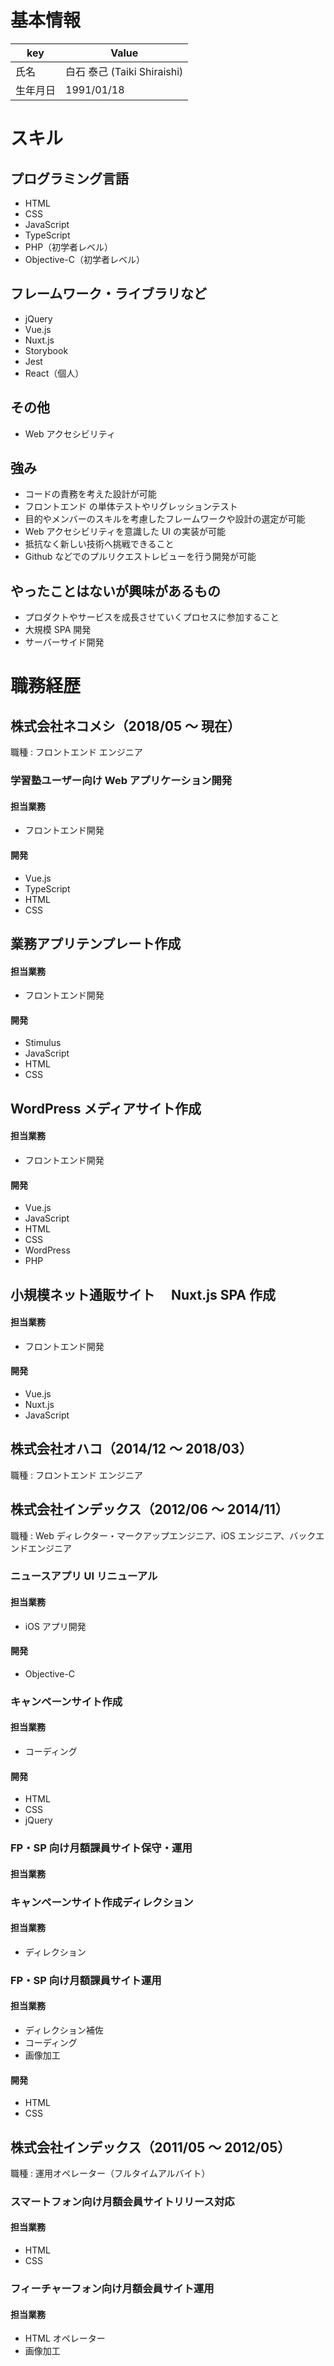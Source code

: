 # 基本情報

| key      | Value                       |
| -------- | --------------------------- |
| 氏名     | 白石 泰己 (Taiki Shiraishi) |
| 生年月日 | 1991/01/18                  |

# スキル

## プログラミング言語

- HTML
- CSS
- JavaScript
- TypeScript
- PHP（初学者レベル）
- Objective-C（初学者レベル）

## フレームワーク・ライブラリなど

- jQuery
- Vue.js
- Nuxt.js
- Storybook
- Jest
- React（個人）

## その他

- Web アクセシビリティ

## 強み

- コードの責務を考えた設計が可能
- フロントエンド の単体テストやリグレッションテスト
- 目的やメンバーのスキルを考慮したフレームワークや設計の選定が可能
- Web アクセシビリティを意識した UI の実装が可能
- 抵抗なく新しい技術へ挑戦できること
- Github などでのプルリクエストレビューを行う開発が可能

## やったことはないが興味があるもの

- プロダクトやサービスを成長させていくプロセスに参加すること
- 大規模 SPA 開発
- サーバーサイド開発

# 職務経歴

## 株式会社ネコメシ（2018/05 〜 現在）

職種 : フロントエンド エンジニア

### 学習塾ユーザー向け Web アプリケーション開発

#### 担当業務

- フロントエンド開発

#### 開発

- Vue.js
- TypeScript
- HTML
- CSS

## 業務アプリテンプレート作成

#### 担当業務

- フロントエンド開発

#### 開発

- Stimulus
- JavaScript
- HTML
- CSS

## WordPress メディアサイト作成

#### 担当業務

- フロントエンド開発

#### 開発

- Vue.js
- JavaScript
- HTML
- CSS
- WordPress
- PHP

## 小規模ネット通販サイト　 Nuxt.js SPA 作成

#### 担当業務

- フロントエンド開発

#### 開発

- Vue.js
- Nuxt.js
- JavaScript

## 株式会社オハコ（2014/12 〜 2018/03）

職種 : フロントエンド エンジニア

## 株式会社インデックス（2012/06 〜 2014/11）

職種 : Web ディレクター・マークアップエンジニア、iOS エンジニア、バックエンドエンジニア

### ニュースアプリ UI リニューアル

#### 担当業務

- iOS アプリ開発

#### 開発

- Objective-C

### キャンペーンサイト作成

#### 担当業務

- コーディング

#### 開発

- HTML
- CSS
- jQuery

### FP・SP 向け月額課員サイト保守・運用

#### 担当業務

### キャンペーンサイト作成ディレクション

#### 担当業務

- ディレクション

### FP・SP 向け月額課員サイト運用

#### 担当業務

- ディレクション補佐
- コーディング
- 画像加工

#### 開発

- HTML
- CSS

## 株式会社インデックス（2011/05 〜 2012/05）

職種 : 運用オペレーター（フルタイムアルバイト）

### スマートフォン向け月額会員サイトリリース対応

#### 担当業務

- HTML
- CSS

### フィーチャーフォン向け月額会員サイト運用

#### 担当業務

- HTML オペレーター
- 画像加工
